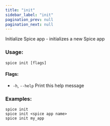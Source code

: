 ```yaml
---
title: "init"
sidebar_label: "init"
pagination_prev: null
pagination_next: null
---
```

Initialize Spice app - initializes a new Spice app

### Usage:
```shell
spice init [flags]
```

#### Flags:
  - `-h`, `--help`   Print this help message

### Examples:
```shell 
spice init
spice init <spice app name>
spice init my_app
```

